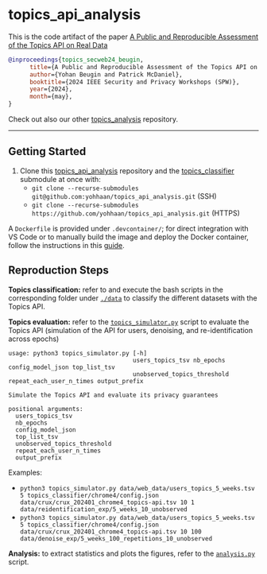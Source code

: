 # topics_api_analysis

This is the code artifact of the paper [A Public and Reproducible Assessment of the Topics API on Real Data](https://arxiv.org/abs/2403.19577)

```bibtex
@inproceedings{topics_secweb24_beugin,
      title={A Public and Reproducible Assessment of the Topics API on Real Data},
      author={Yohan Beugin and Patrick McDaniel},
      booktitle={2024 IEEE Security and Privacy Workshops (SPW)},
      year={2024},
      month={may},
}
```

Check out also our other
[topics_analysis](https://github.com/yohhaan/topics_analysis) repository.

---
## Getting Started

1. Clone this [topics_api_analysis](https://github.com/yohhaan/topics_api_analysis)
   repository and the
   [topics_classifier](https://github.com/yohhaan/topics_classifier)
   submodule at once with:
   - `git clone --recurse-submodules git@github.com:yohhaan/topics_api_analysis.git` (SSH)
   - `git clone --recurse-submodules
     https://github.com/yohhaan/topics_api_analysis.git` (HTTPS)

A `Dockerfile` is provided under `.devcontainer/`; for direct integration with
VS Code or to manually build the image and deploy the Docker container, follow
the instructions in this [guide](https://gist.github.com/yohhaan/b492e165b77a84d9f8299038d21ae2c9).

## Reproduction Steps

**Topics classification:** refer to and execute the bash scripts in the
corresponding folder under [`./data`](./data) to classify the different
datasets with the Topics API.

**Topics evaluation:** refer to the
[`topics_simulator.py`](topics_simulator.py) script to evaluate the Topics API
(simulation of the API for users, denoising, and re-identification across epochs)
```
usage: python3 topics_simulator.py [-h]
                                   users_topics_tsv nb_epochs config_model_json top_list_tsv
                                   unobserved_topics_threshold repeat_each_user_n_times output_prefix

Simulate the Topics API and evaluate its privacy guarantees

positional arguments:
  users_topics_tsv
  nb_epochs
  config_model_json
  top_list_tsv
  unobserved_topics_threshold
  repeat_each_user_n_times
  output_prefix
```

Examples:
- `python3 topics_simulator.py data/web_data/users_topics_5_weeks.tsv 5 topics_classifier/chrome4/config.json data/crux/crux_202401_chrome4_topics-api.tsv 10 1 data/reidentification_exp/5_weeks_10_unobserved`
- `python3 topics_simulator.py data/web_data/users_topics_5_weeks.tsv 5 topics_classifier/chrome4/config.json data/crux/crux_202401_chrome4_topics-api.tsv 10 100 data/denoise_exp/5_weeks_100_repetitions_10_unobserved`

**Analysis:** to extract statistics and plots the figures, refer to the
[`analysis.py`](analysis.py) script.